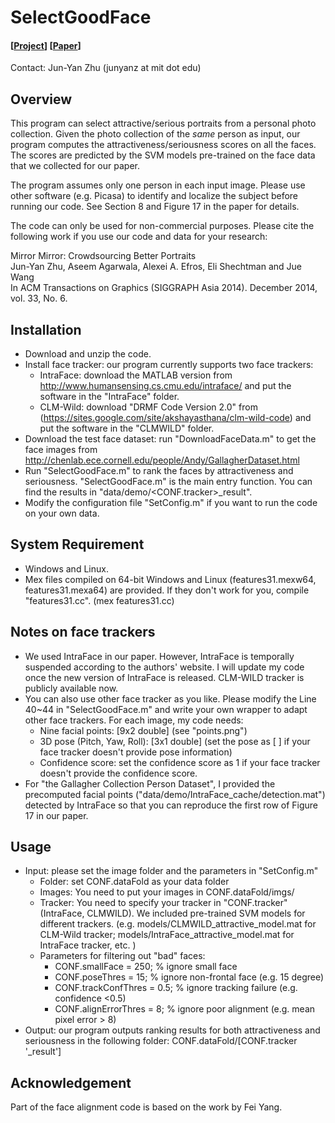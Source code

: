 # SelectGoodFace
#### [[Project](http://efrosprojects.eecs.berkeley.edu/mirrormirror/)] [[Paper](http://efrosprojects.eecs.berkeley.edu/mirrormirror/mirrormirror.pdf)]
Contact: Jun-Yan Zhu (junyanz at mit dot edu)

## Overview
This program can select attractive/serious portraits from a personal photo collection. Given the photo collection of the *same* person as input, our program computes the attractiveness/seriousness scores on all the faces. The scores are predicted by the SVM models pre-trained on the face data that we collected for our paper.

The program assumes only one person in each input image. Please use other software (e.g. Picasa) to identify and localize the subject before running our code. See Section 8 and Figure 17 in the paper for details.

The code can only be used for non-commercial purposes. Please cite the following work if you use our code and data for your research:

Mirror Mirror: Crowdsourcing Better Portraits  
Jun-Yan Zhu, Aseem Agarwala, Alexei A. Efros, Eli Shechtman and Jue Wang  
In ACM Transactions on Graphics (SIGGRAPH Asia 2014). December 2014, vol. 33, No. 6.


## Installation
* Download and unzip the code.
* Install face tracker: our program currently supports two face trackers:
  - IntraFace: download the MATLAB version from http://www.humansensing.cs.cmu.edu/intraface/ and put the software in the "IntraFace" folder.
  - CLM-Wild:  download "DRMF Code Version 2.0" from (https://sites.google.com/site/akshayasthana/clm-wild-code)
   and put the software in the "CLMWILD" folder.
* Download the test face dataset:  run "DownloadFaceData.m" to get the face images from http://chenlab.ece.cornell.edu/people/Andy/GallagherDataset.html
* Run "SelectGoodFace.m" to rank the faces by attractiveness and seriousness. "SelectGoodFace.m" is the main entry function. You can find the results in "data/demo/&lt;CONF.tracker&gt;\_result".
* Modify the configuration file "SetConfig.m" if you want to run the code on your own data.


## System Requirement
* Windows and Linux.
* Mex files compiled on 64-bit Windows and Linux (features31.mexw64, features31.mexa64) are provided. If they don't work for you, compile "features31.cc". (mex features31.cc)


## Notes on face trackers
* We used IntraFace in our paper. However, IntraFace is temporally suspended according to the authors' website. I will update my code once the new version of IntraFace is released. CLM-WILD tracker is publicly available now.
* You can also use other face tracker as you like. Please modify the Line 40~44 in "SelectGoodFace.m" and write your own wrapper to adapt other face trackers. For each image, my code needs:
  - Nine facial points:  \[9x2 double\] (see "points.png")
  - 3D pose (Pitch, Yaw, Roll): \[3x1 double\] (set the pose as \[ \] if your face tracker doesn't provide pose information)
  - Confidence score: set the confidence score as 1 if your face tracker doesn't provide the confidence score.
* For "the Gallagher Collection Person Dataset", I provided the precomputed facial points ("data/demo/IntraFace_cache/detection.mat") detected by IntraFace so that you can reproduce the first row of Figure 17 in our paper.


## Usage
* Input: please set the image folder and the parameters in "SetConfig.m"
    - Folder: set CONF.dataFold as your data folder
    - Images: You need to put your images in CONF.dataFold/imgs/
    - Tracker: You need to specify your tracker in "CONF.tracker" (IntraFace, CLMWILD). We included pre-trained SVM models for different trackers. (e.g. models/CLMWILD_attractive_model.mat for CLM-Wild tracker; models/IntraFace_attractive_model.mat for IntraFace tracker, etc. )
    - Parameters for filtering out "bad" faces:
      * CONF.smallFace = 250;       % ignore small face
      * CONF.poseThres = 15;        % ignore non-frontal face (e.g. 15 degree)
      * CONF.trackConfThres = 0.5;  % ignore tracking failure (e.g. confidence <0.5)
      * CONF.alignErrorThres = 8;   % ignore poor alignment (e.g. mean pixel error > 8)
* Output: our program outputs ranking results for both attractiveness and seriousness in the following folder: CONF.dataFold/[CONF.tracker '\_result']

## Acknowledgement
Part of the face alignment code is based on the work by Fei Yang.
